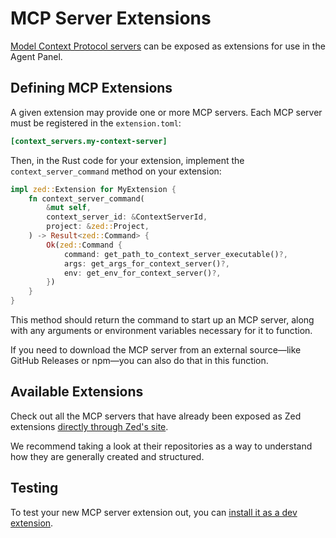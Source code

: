 # MCP Server Extensions

[Model Context Protocol servers](../ai/mcp.md) can be exposed as extensions for use in the Agent Panel.

## Defining MCP Extensions

A given extension may provide one or more MCP servers.
Each MCP server must be registered in the `extension.toml`:

```toml
[context_servers.my-context-server]
```

Then, in the Rust code for your extension, implement the `context_server_command` method on your extension:

```rust
impl zed::Extension for MyExtension {
    fn context_server_command(
        &mut self,
        context_server_id: &ContextServerId,
        project: &zed::Project,
    ) -> Result<zed::Command> {
        Ok(zed::Command {
            command: get_path_to_context_server_executable()?,
            args: get_args_for_context_server()?,
            env: get_env_for_context_server()?,
        })
    }
}
```

This method should return the command to start up an MCP server, along with any arguments or environment variables necessary for it to function.

If you need to download the MCP server from an external source—like GitHub Releases or npm—you can also do that in this function.

## Available Extensions

Check out all the MCP servers that have already been exposed as Zed extensions [directly through Zed's site](https://zed.dev/extensions?filter=context-servers).

We recommend taking a look at their repositories as a way to understand how they are generally created and structured.

## Testing

To test your new MCP server extension out, you can [install it as a dev extension](./developing-extensions.md#developing-an-extension-locally).
